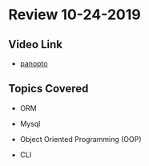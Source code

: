# Review 10-24-2019

## Video Link

* [panopto](https://codingbootcamp.hosted.panopto.com/Panopto/Pages/Viewer.aspx?id=1d859c41-c4cd-4819-8124-aaf10020bb83)

## Topics Covered

* ORM

* Mysql

* Object Oriented Programming (OOP)

* CLI